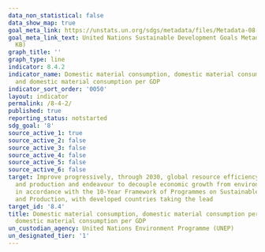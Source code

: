 ```yaml
---
data_non_statistical: false
data_show_map: true
goal_meta_link: https://unstats.un.org/sdgs/metadata/files/Metadata-08-04-02.pdf
goal_meta_link_text: United Nations Sustainable Development Goals Metadata (PDF 58.7
  KB)
graph_title: ''
graph_type: line
indicator: 8.4.2
indicator_name: Domestic material consumption, domestic material consumption per capita,
  and domestic material consumption per GDP
indicator_sort_order: '0050'
layout: indicator
permalink: /8-4-2/
published: true
reporting_status: notstarted
sdg_goal: '8'
source_active_1: true
source_active_2: false
source_active_3: false
source_active_4: false
source_active_5: false
source_active_6: false
target: Improve progressively, through 2030, global resource efficiency in consumption
  and production and endeavour to decouple economic growth from environmental degradation,
  in accordance with the 10-Year Framework of Programmes on Sustainable Consumption
  and Production, with developed countries taking the lead
target_id: '8.4'
title: Domestic material consumption, domestic material consumption per capita, and
  domestic material consumption per GDP
un_custodian_agency: United Nations Environment Programme (UNEP)
un_designated_tier: '1'
---
```

